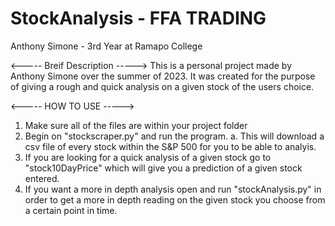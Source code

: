 ﻿# StockAnalysis - FFA TRADING
Anthony Simone - 3rd Year at Ramapo College

<----- Breif Description ----->
This is a personal project made by Anthony Simone over the summer of 2023. It was created for the purpose of giving a rough and quick analysis on a given stock of the users choice.

<----- HOW TO USE ----->
1. Make sure all of the files are within your project folder
2. Begin on "stockscraper.py" and run the program.
    a. This will download a csv file of every stock within the S&P 500    for you to be able to analyis.
3. If you are looking for a quick analysis of a given stock go to "stock10DayPrice" which will give you a prediction of a given stock entered.
4. If you want a more in depth analysis open and run "stockAnalysis.py" in order to get a more in depth reading on the given stock you choose from a certain point in time.
